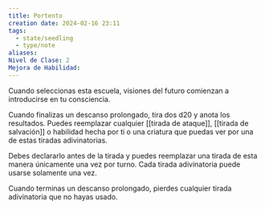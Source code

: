 ```yaml
---
title: Portento
creation date: 2024-02-16 23:11
tags:
  - state/seedling
  - type/note
aliases: 
Nivel de Clase: 2
Mejora de Habilidad:
---
```

Cuando seleccionas esta escuela, visiones del futuro comienzan a introducirse en tu consciencia.

Cuando finalizas un descanso prolongado, tira dos d20 y anota los resultados. Puedes reemplazar
cualquier [[tirada de ataque]], [[tirada de salvación]] o habilidad hecha por ti o una criatura que puedas ver por una de estas tiradas adivinatorias. 

Debes declararlo antes de la tirada y puedes reemplazar una tirada de esta manera únicamente una vez por turno. Cada tirada adivinatoria puede usarse solamente una vez.

Cuando terminas un descanso prolongado, pierdes cualquier tirada adivinatoria que no hayas usado.


